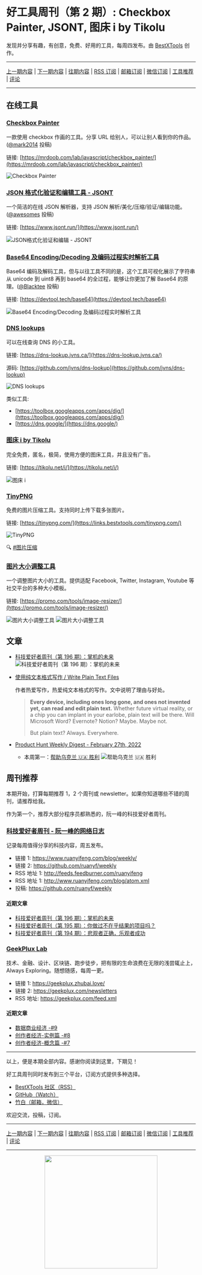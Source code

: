 # 好工具周刊（第 2 期）: Checkbox Painter, JSONT, 图床 i by Tikolu

发现并分享有趣，有创意，免费、好用的工具，每周四发布。由 [BestXTools](https://www.bestxtools.com/) 创作。

---

[上一期内容](https://github.com/bestxtools/weekly-cn/blob/main/docs/issue-1.md) | [下一期内容](https://github.com/bestxtools/weekly-cn/blob/main/docs/issue-3.md) | [往期内容](https://github.com/bestxtools/weekly-cn) | [RSS 订阅](https://discuss-cn.bestxtools.com/t/weekly) | [邮箱订阅](https://bestxtools.zhubai.love/) | [微信订阅](https://discuss-cn.bestxtools.com/d/5/2) | [工具推荐](https://discuss-cn.bestxtools.com/d/8) | [评论](https://discuss-cn.bestxtools.com/d/9)

---

## 在线工具

### [Checkbox Painter](https://mrdoob.com/lab/javascript/checkbox_painter/)

一款使用 checkbox 作画的工具。分享 URL 给别人，可以让别人看到你的作品。([@mark2014](https://v2ex.com/t/836201#r_11401037) 投稿)

链接: [https://mrdoob.com/lab/javascript/checkbox_painter/](https://mrdoob.com/lab/javascript/checkbox_painter/)

![Checkbox Painter](https://raw.githubusercontent.com/bestxtools/weekly-cn/main/images/2022-02-28-17-14-07.png)

### [JSON 格式化验证和编辑工具 - JSONT](https://www.jsont.run/)

一个简洁的在线 JSON 解析器，支持 JSON 解析/美化/压缩/验证/编辑功能。([@awesomes](https://v2ex.com/t/836201#r_11401208) 投稿)

链接: [https://www.jsont.run/](https://www.jsont.run/)

![JSON格式化验证和编辑 - JSONT](https://raw.githubusercontent.com/bestxtools/weekly-cn/main/images/2022-03-01-10-34-27.png)

### [Base64 Encoding/Decoding 及编码过程实时解析工具](https://devtool.tech/base64)

Base64 编码及解码工具，但与以往工具不同的是，这个工具可视化展示了字符串从 unicode 到 uint8 再到 base64 的全过程，能够让你更加了解 Base64 的原理。([@Blacktee](https://discuss-cn.bestxtools.com/d/8/2) 投稿)

链接: [https://devtool.tech/base64](https://devtool.tech/base64)

![Base64 Encoding/Decoding 及编码过程实时解析工具](https://raw.githubusercontent.com/bestxtools/weekly-cn/main/images/2022-03-02-10-35-19.png)

### [DNS lookups](https://dns-lookup.jvns.ca/)

可以在线查询 DNS 的小工具。

链接: [https://dns-lookup.jvns.ca/](https://dns-lookup.jvns.ca/)

源码: [https://github.com/jvns/dns-lookup](https://github.com/jvns/dns-lookup)

![DNS lookups](https://raw.githubusercontent.com/bestxtools/weekly-cn/main/images/2022-02-21-11-02-23.png)

类似工具:

- [https://toolbox.googleapps.com/apps/dig/](https://toolbox.googleapps.com/apps/dig/)
- [https://dns.google/](https://dns.google/)

### [图床 i by Tikolu](https://tikolu.net/i/)

完全免费，匿名，极简，使用方便的图床工具，并且没有广告。

链接: [https://tikolu.net/i/](https://tikolu.net/i/)

![图床 i](https://raw.githubusercontent.com/bestxtools/weekly-cn/main/images/2022-02-21-15-23-31.png)

### [TinyPNG](https://links.bestxtools.com/tinypng.com/)

免费的图片压缩工具。支持同时上传下载多张图片。

链接: [https://tinypng.com/](https://links.bestxtools.com/tinypng.com/)

![TinyPNG](https://raw.githubusercontent.com/bestxtools/weekly-cn/main/images/2022-03-01-10-21-38.png)

🔍 [#图片压缩](https://links.bestxtools.com/www.google.com/search?q=site%3Adiscuss-cn.bestxtools.com+%E5%9B%BE%E7%89%87%E5%8E%8B%E7%BC%A9)

### [图片大小调整工具](https://promo.com/tools/image-resizer/)

一个调整图片大小的工具。提供适配 Facebook, Twitter, Instagram, Youtube 等社交平台的多种大小模板。

链接: [https://promo.com/tools/image-resizer/](https://promo.com/tools/image-resizer/)

![图片大小调整工具](https://raw.githubusercontent.com/bestxtools/weekly-cn/main/images/2022-03-01-17-41-22.png)
![图片大小调整工具](https://raw.githubusercontent.com/bestxtools/weekly-cn/main/images/2022-03-01-17-40-51.png)

## 文章

- [科技爱好者周刊（第 196 期）：掌机的未来](https://www.ruanyifeng.com/blog/2022/02/weekly-issue-196.html)
  ![科技爱好者周刊（第 196 期）：掌机的未来](https://raw.githubusercontent.com/bestxtools/weekly-cn/main/images/bg2022022010.webp)
- [使用纯文本格式写作 / Write Plain Text Files](https://sive.rs/plaintext)

  作者热爱写作，热爱纯文本格式的写作。文中说明了理由与好处。

  > **Every device, including ones long gone, and ones not invented yet, can read and edit plain text.** Whether future virtual reality, or a chip you can implant in your earlobe, plain text will be there. Will Microsoft Word? Evernote? Notion? Maybe. Maybe not.
  >
  > But plain text? Always. Everywhere.

- [Product Hunt Weekly Digest - February 27th, 2022](https://www.producthunt.com/newsletter/10060-help-ukraine)
  - 本周第一：[帮助乌克兰 🇺🇦 胜利](https://www.producthunt.com/posts/help-ukraine-win)
    ![帮助乌克兰 🇺🇦 胜利](https://raw.githubusercontent.com/bestxtools/weekly-cn/main/images/d39ff981-c874-400d-a903-45674c6a5a1e.jpeg)

## 周刊推荐

本期开始，打算每期推荐 1，2 个周刊或 newsletter。如果你知道哪些不错的周刊，请推荐给我。

作为第一个，推荐大部分程序员都熟悉的，阮一峰的科技爱好者周刊。

### [科技爱好者周刊 - 阮一峰的网络日志](https://www.ruanyifeng.com/blog/weekly/)

记录每周值得分享的科技内容，周五发布。

- 链接 1: <https://www.ruanyifeng.com/blog/weekly/>
- 链接 2: <https://github.com/ruanyf/weekly>
- RSS 地址 1: <http://feeds.feedburner.com/ruanyifeng>
- RSS 地址 1: <http://www.ruanyifeng.com/blog/atom.xml>
- 投稿: <https://github.com/ruanyf/weekly>

#### 近期文章

- [科技爱好者周刊（第 196 期）：掌机的未来](https://www.ruanyifeng.com/blog/2022/02/weekly-issue-196.html)
- [科技爱好者周刊（第 195 期）：你做过不在乎结果的项目吗？](https://www.ruanyifeng.com/blog/2022/02/weekly-issue-195.html)
- [科技爱好者周刊（第 194 期）：悲观者正确，乐观者成功](https://www.ruanyifeng.com/blog/2022/02/weekly-issue-194.html)

### [GeekPlux Lab](https://geekplux.zhubai.love/)

技术、金融、设计、区块链、跑步徒步，把有限的生命浪费在无限的浅尝辄止上，Always Exploring。随想随感，每周一更。

- 链接 1: <https://geekplux.zhubai.love/>
- 链接 2: <https://geekplux.com/newsletters>
- RSS 地址: <https://geekplux.com/feed.xml>

#### 近期文章

- [数据商业经济 -#9](https://geekplux.com/newsletters/9)
- [创作者经济-实例篇 -#8](https://geekplux.com/newsletters/8)
- [创作者经济-概念篇 -#7](https://geekplux.com/newsletters/7)

---

以上，便是本期全部内容。感谢你阅读到这里，下期见！

好工具周刊同时发布到三个平台，订阅方式提供多种选择。

- [BestXTools 社区（RSS）](https://discuss-cn.bestxtools.com/t/weekly)
- [GitHub（Watch）](https://github.com/bestxtools/weekly-cn)
- [竹白（邮箱，微信）](https://bestxtools.zhubai.love/)

欢迎交流，投稿，订阅。

---

[上一期内容](https://github.com/bestxtools/weekly-cn/blob/main/docs/issue-1.md) | [下一期内容](https://github.com/bestxtools/weekly-cn/blob/main/docs/issue-3.md) | [往期内容](https://github.com/bestxtools/weekly-cn) | [RSS 订阅](https://discuss-cn.bestxtools.com/t/weekly) | [邮箱订阅](https://bestxtools.zhubai.love/) | [微信订阅](https://discuss-cn.bestxtools.com/d/5/2) | [工具推荐](https://discuss-cn.bestxtools.com/d/8) | [评论](https://discuss-cn.bestxtools.com/d/9)

---

<div style="display: flex;justify-content: center;"><a href="https://discuss-cn.bestxtools.com/d/5/2"><img width="300" src="https://assets.bestxtools.com/weekly-cn/main/images/2022-03-02-16-19-29.png"></a></div>
